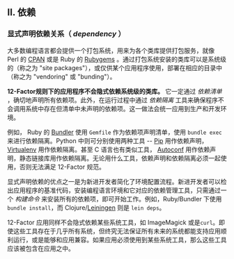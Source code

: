 ## II. 依赖

### 显式声明依赖关系（ *dependency* ）

大多数编程语言都会提供一个打包系统，用来为各个类库提供打包服务，就像 Perl 的 [CPAN](http://www.cpan.org/) 或是 Ruby 的 [Rubygems](http://rubygems.org/) 。通过打包系统安装的类库可以是系统级的（称之为 "site packages"），或仅供某个应用程序使用，部署在相应的目录中（称之为 "vendoring" 或 "bunding"）。

**12-Factor规则下的应用程序不会隐式依赖系统级的类库。** 它一定通过 *依赖清单* ，确切地声明所有依赖项。此外，在运行过程中通过 *依赖隔离* 工具来确保程序不会调用系统中存在但清单中未声明的依赖项。这一做法会统一应用到生产和开发环境。

例如， Ruby 的 [Bundler](https://bundler.io/) 使用 `Gemfile` 作为依赖项声明清单，使用 `bundle exec` 来进行依赖隔离。Python 中则可分别使用两种工具 -- [Pip](http://www.pip-installer.org/en/latest/) 用作依赖声明， [Virtualenv](http://www.virtualenv.org/en/latest/) 用作依赖隔离。甚至 C 语言也有类似工具， [Autoconf](http://www.gnu.org/s/autoconf/) 用作依赖声明，静态链接库用作依赖隔离。无论用什么工具，依赖声明和依赖隔离必须一起使用，否则无法满足 12-Factor 规范。

显式声明依赖的优点之一是为新进开发者简化了环境配置流程。新进开发者可以检出应用程序的基准代码，安装编程语言环境和它对应的依赖管理工具，只需通过一个 *构建命令* 来安装所有的依赖项，即可开始工作。例如，Ruby/Bundler 下使用 `bundle install`，而 Clojure/[Leiningen](https://github.com/technomancy/leiningen#readme) 则是 `lein deps`。

12-Factor 应用同样不会隐式依赖某些系统工具，如 ImageMagick 或是`curl`。即使这些工具存在于几乎所有系统，但终究无法保证所有未来的系统都能支持应用顺利运行，或是能够和应用兼容。如果应用必须使用到某些系统工具，那么这些工具应该被包含在应用之中。
